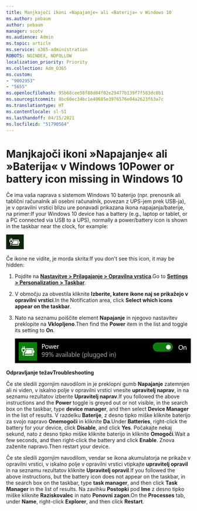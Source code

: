 ```yaml
---
title: Manjkajoči ikoni »Napajanje« ali »Baterija« v Windows 10
ms.author: pebaum
author: pebaum
manager: scotv
ms.audience: Admin
ms.topic: article
ms.service: o365-administration
ROBOTS: NOINDEX, NOFOLLOW
localization_priority: Priority
ms.collection: Adm_O365
ms.custom:
- "9002953"
- "5655"
ms.openlocfilehash: 95b68cee58f88d04f02e29477b139f7f583dc0b1
ms.sourcegitcommit: 8bc60ec34bc1e40685e3976576e04a2623f63a7c
ms.translationtype: HT
ms.contentlocale: sl-SI
ms.lasthandoff: 04/15/2021
ms.locfileid: "51790564"
---
```

# <a name="power-or-battery-icon-missing-in-windows-10"></a><span data-ttu-id="2908b-102">Manjkajoči ikoni »Napajanje« ali »Baterija« v Windows 10</span><span class="sxs-lookup"><span data-stu-id="2908b-102">Power or battery icon missing in Windows 10</span></span>

<span data-ttu-id="2908b-103">Če ima vaša naprava s sistemom Windows 10 baterijo (npr. prenosnik ali tablični računalnik ali osebni računalnik, povezan z UPS-jem prek USB-ja), je v opravilni vrstici blizu ure ponavadi prikazana ikona napajanja/baterije, na primer:</span><span class="sxs-lookup"><span data-stu-id="2908b-103">If your Windows 10 device has a battery (e.g., laptop or tablet, or a PC connected via USB to a UPS), normally a power/battery icon is shown in the taskbar near the clock, for example:</span></span>

![Ikona »Baterija«](media/battery-icon.png)

<span data-ttu-id="2908b-105">Če ikone ne vidite, je morda skrita:</span><span class="sxs-lookup"><span data-stu-id="2908b-105">If you don't see this icon, it may be hidden:</span></span>

1. <span data-ttu-id="2908b-106">Pojdite na **[Nastavitve > Prilagajanje > Opravilna vrstica](ms-settings:taskbar?activationSource=GetHelp)**.</span><span class="sxs-lookup"><span data-stu-id="2908b-106">Go to **[Settings > Personalization > Taskbar](ms-settings:taskbar?activationSource=GetHelp)**.</span></span>

2. <span data-ttu-id="2908b-107">V območju za obvestila kliknite **Izberite, katere ikone naj se prikažejo v opravilni vrstici**.</span><span class="sxs-lookup"><span data-stu-id="2908b-107">In the Notification area, click **Select which icons appear on the taskbar**.</span></span>

3. <span data-ttu-id="2908b-108">Nato na seznamu poiščite element **Napajanje** in njegovo nastavitev preklopite na **Vklopljeno**.</span><span class="sxs-lookup"><span data-stu-id="2908b-108">Then find the **Power** item in the list and toggle its setting to **On**.</span></span>

    ![Prikažite ikono »Napajanje« v opravilni vrstici](media/power-icon-on.png)

<span data-ttu-id="2908b-110">**Odpravljanje težav**</span><span class="sxs-lookup"><span data-stu-id="2908b-110">**Troubleshooting**</span></span>

<span data-ttu-id="2908b-111">Če ste sledili zgornjim navodilom in je preklopni gumb **Napajanje** zatemnjen ali ni viden, v iskalno polje v opravilni vrstici vnesite **upravitelj naprav**, in na seznamu rezultatov izberite **Upravitelj naprav**.</span><span class="sxs-lookup"><span data-stu-id="2908b-111">If you followed the above instructions and the **Power** toggle is greyed out or not visible, in the search box on the taskbar, type **device manager**, and then select **Device Manager** in the list of results.</span></span> <span data-ttu-id="2908b-112">V razdelku **Baterije**, z desno tipko miške kliknite baterijo za svojo napravo **Onemogoči** in kliknite **Da**.</span><span class="sxs-lookup"><span data-stu-id="2908b-112">Under **Batteries**, right-click the battery for your device, click **Disable**, and click **Yes**.</span></span> <span data-ttu-id="2908b-113">Počakajte nekaj sekund, nato z desno tipko miške kliknite baterijo in kliknite **Omogoči**.</span><span class="sxs-lookup"><span data-stu-id="2908b-113">Wait a few seconds, and then right-click the battery and click **Enable**.</span></span> <span data-ttu-id="2908b-114">Znova zaženite napravo.</span><span class="sxs-lookup"><span data-stu-id="2908b-114">Then restart your device.</span></span>

<span data-ttu-id="2908b-115">Če ste sledili zgornjim navodilom, vendar se ikona akumulatorja ne prikaže v opravilni vrstici, v iskalno polje v opravilni vrstici vtipkajte **upravitelj opravil** in na seznamu rezultatov kliknite **Upravitelj opravil**.</span><span class="sxs-lookup"><span data-stu-id="2908b-115">If you followed the above instructions, but the battery icon does not appear on the taskbar, in the search box on the taskbar, type **task manager**, and then click **Task Manager** in the list of results.</span></span> <span data-ttu-id="2908b-116">Na zavihku **Postopki** pod **Ime** z desno tipko miške kliknite **Raziskovalec** in nato **Ponovni zagon**.</span><span class="sxs-lookup"><span data-stu-id="2908b-116">On the **Processes** tab, under **Name**, right-click **Explorer**, and then click **Restart**.</span></span>
